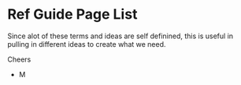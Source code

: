 # Ref Guide Page List

Since alot of these terms and ideas are self definined, this is useful in pulling in different ideas to create what we need. 

Cheers

- M
